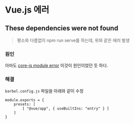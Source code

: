 # Vue.js 에러

## These dependencies were not found
> 평소와 다름없이 npm run serve를 하는데, 위와 같은 에러 발생
### 원인
아마도 [core-js module error](https://github.com/vuejs/vue-cli/issues/3678) 이것이 원인이었던 듯 하다.

### 해결
`barbel.config.js` 파일을 아래와 같이 수정

```
module.exports = {
    presets: [
        [ "@vue/app", { useBuiltIns: "entry" } ]
    ]
}
```